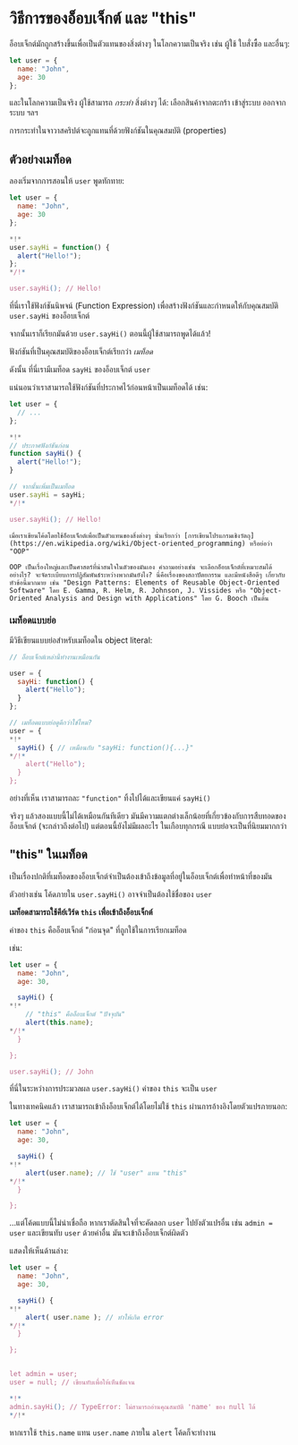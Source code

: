 # วิธีการของอ็อบเจ็กต์ และ "this"

อ็อบเจ็กต์มักถูกสร้างขึ้นเพื่อเป็นตัวแทนของสิ่งต่างๆ ในโลกความเป็นจริง เช่น ผู้ใช้ ใบสั่งซื้อ และอื่นๆ:

```js
let user = {
  name: "John",
  age: 30
};
```

และในโลกความเป็นจริง ผู้ใช้สามารถ *กระทำ* สิ่งต่างๆ ได้: เลือกสินค้าจากตะกร้า เข้าสู่ระบบ ออกจากระบบ ฯลฯ 

การกระทำในจาวาสคริปต์จะถูกแทนที่ด้วยฟังก์ชันในคุณสมบัติ (properties)

## ตัวอย่างเมท็อด

ลองเริ่มจากการสอนให้ `user` พูดทักทาย:

```js run
let user = {
  name: "John",
  age: 30
};

*!*
user.sayHi = function() {
  alert("Hello!");
};
*/!*

user.sayHi(); // Hello!
```

ที่นี่เราใช้ฟังก์ชันนิพจน์ (Function Expression) เพื่อสร้างฟังก์ชันและกำหนดให้กับคุณสมบัติ `user.sayHi` ของอ็อบเจ็กต์

จากนั้นเราก็เรียกมันด้วย `user.sayHi()` ตอนนี้ผู้ใช้สามารถพูดได้แล้ว!

ฟังก์ชันที่เป็นคุณสมบัติของอ็อบเจ็กต์เรียกว่า *เมท็อด*

ดังนั้น ที่นี่เรามีเมท็อด `sayHi` ของอ็อบเจ็กต์ `user`

แน่นอนว่าเราสามารถใช้ฟังก์ชันที่ประกาศไว้ก่อนหน้าเป็นเมท็อดได้ เช่น:

```js run
let user = {
  // ...
};

*!*
// ประกาศฟังก์ชันก่อน
function sayHi() {
  alert("Hello!");
}

// จากนั้นเพิ่มเป็นเมท็อด
user.sayHi = sayHi;
*/!*

user.sayHi(); // Hello!
```

```smart header="การเขียนโปรแกรมเชิงวัตถุ"
เมื่อเราเขียนโค้ดโดยใช้อ็อบเจ็กต์เพื่อเป็นตัวแทนของสิ่งต่างๆ นั่นเรียกว่า [การเขียนโปรแกรมเชิงวัตถุ](https://en.wikipedia.org/wiki/Object-oriented_programming) หรือย่อว่า "OOP"

OOP เป็นเรื่องใหญ่และเป็นศาสตร์ที่น่าสนใจในตัวของมันเอง คำถามอย่างเช่น จะเลือกอ็อบเจ็กต์ที่เหมาะสมได้อย่างไร? จะจัดระเบียบการปฏิสัมพันธ์ระหว่างพวกมันยังไง? นี่คือเรื่องของสถาปัตยกรรม และมีหนังสือดีๆ เกี่ยวกับหัวข้อนี้มากมาย เช่น "Design Patterns: Elements of Reusable Object-Oriented Software" โดย E. Gamma, R. Helm, R. Johnson, J. Vissides หรือ "Object-Oriented Analysis and Design with Applications" โดย G. Booch เป็นต้น
```

### เมท็อดแบบย่อ

มีวิธีเขียนแบบย่อสำหรับเมท็อดใน object literal:

```js
// อ็อบเจ็กต์เหล่านี้ทำงานเหมือนกัน

user = {
  sayHi: function() {
    alert("Hello");
  }
};

// เมท็อดแบบย่อดูดีกว่าใช่ไหม?
user = {
*!*
  sayHi() { // เหมือนกับ "sayHi: function(){...}"
*/!*
    alert("Hello");
  }
};
```

อย่างที่เห็น เราสามารถละ `"function"` ทิ้งไปได้และเขียนแค่ `sayHi()`

จริงๆ แล้วสองแบบนี้ไม่ได้เหมือนกันทีเดียว มันมีความแตกต่างเล็กน้อยที่เกี่ยวข้องกับการสืบทอดของอ็อบเจ็กต์ (จะกล่าวถึงต่อไป) แต่ตอนนี้ยังไม่มีผลอะไร ในเกือบทุกกรณี แบบย่อจะเป็นที่นิยมมากกว่า

## "this" ในเมท็อด

เป็นเรื่องปกติที่เมท็อดของอ็อบเจ็กต์จำเป็นต้องเข้าถึงข้อมูลที่อยู่ในอ็อบเจ็กต์เพื่อทำหน้าที่ของมัน

ตัวอย่างเช่น โค้ดภายใน `user.sayHi()` อาจจำเป็นต้องใช้ชื่อของ `user`

**เมท็อดสามารถใช้คีย์เวิร์ด `this` เพื่อเข้าถึงอ็อบเจ็กต์**

ค่าของ `this` คืออ็อบเจ็กต์ "ก่อนจุด" ที่ถูกใช้ในการเรียกเมท็อด

เช่น:

```js run
let user = {
  name: "John",
  age: 30,

  sayHi() {
*!*
    // "this" คืออ็อบเจ็กต์ "ปัจจุบัน"
    alert(this.name);
*/!*
  }

};

user.sayHi(); // John
```

ที่นี่ในระหว่างการประมวลผล `user.sayHi()` ค่าของ `this` จะเป็น `user`

ในทางเทคนิคแล้ว เราสามารถเข้าถึงอ็อบเจ็กต์ได้โดยไม่ใช้ `this` ผ่านการอ้างอิงโดยตัวแปรภายนอก:

```js
let user = {
  name: "John",
  age: 30,

  sayHi() {
*!*
    alert(user.name); // ใช้ "user" แทน "this"
*/!*
  }

};
```

...แต่โค้ดแบบนี้ไม่น่าเชื่อถือ หากเราตัดสินใจที่จะคัดลอก `user` ไปยังตัวแปรอื่น เช่น `admin = user` และเขียนทับ `user` ด้วยค่าอื่น มันจะเข้าถึงอ็อบเจ็กต์ผิดตัว

แสดงให้เห็นด้านล่าง:

```js run
let user = {
  name: "John",
  age: 30,

  sayHi() {
*!*
    alert( user.name ); // ทำให้เกิด error  
*/!*
  }

};


let admin = user;
user = null; // เขียนทับเพื่อให้เห็นชัดเจน

*!*
admin.sayHi(); // TypeError: ไม่สามารถอ่านคุณสมบัติ 'name' ของ null ได้
*/!*
```

หากเราใช้ `this.name` แทน `user.name` ภายใน `alert` โค้ดก็จะทำงาน
